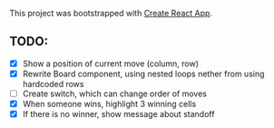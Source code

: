 This project was bootstrapped with [Create React App](https://github.com/facebook/create-react-app).

## TODO:
- [x] Show a position of current move (column, row)
- [x] Rewrite Board component, using nested loops nether from using hardcoded rows
- [ ] Create switch, which can change order of moves
- [x] When someone wins, highlight 3 winning cells
- [x] If there is no winner, show message about standoff

